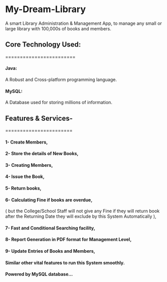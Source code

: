 # My-Dream-Library
A smart Library Administration & Management App, to manage any small or large library with 100,000s of books and members.

## Core Technology Used:
========================

#### Java: 
A Robust and Cross-platform programming language.


#### MySQL:
A Database used for storing millions of information.

## Features & Services- 
=======================

#### 1- Create Members,

#### 2- Store the details of New Books,

#### 3- Creating Members,

#### 4- Issue the Book,

#### 5- Return books,

#### 6- Calculating Fine if books are overdue,
( but the College/School Staff will not give any Fine if they will return book after the Returning Date
they will exclude by this System Automatically ),

#### 7- Fast and Conditional Searching facility,

#### 8- Report Generation in PDF format for Management Level,

#### 9- Update Entries of Books and Members,

#### Similar other vital features to run this System smoothly.

#### Powered by MySQL database...

